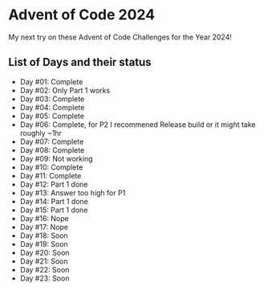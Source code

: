 # Advent of Code 2024

My next try on these Advent of Code Challenges for the Year 2024! 

## List of Days and their status
* Day #01: Complete
* Day #02: Only Part 1 works
* Day #03: Complete
* Day #04: Complete
* Day #05: Complete
* Day #06: Complete, for P2 I recommened Release build or it might take roughly ~1hr
* Day #07: Complete
* Day #08: Complete
* Day #09: Not working
* Day #10: Complete
* Day #11: Complete
* Day #12: Part 1 done
* Day #13: Answer too high for P1
* Day #14: Part 1 done
* Day #15: Part 1 done
* Day #16: Nope
* Day #17: Nope
* Day #18: Soon
* Day #19: Soon
* Day #20: Soon
* Day #21: Soon
* Day #22: Soon
* Day #23: Soon